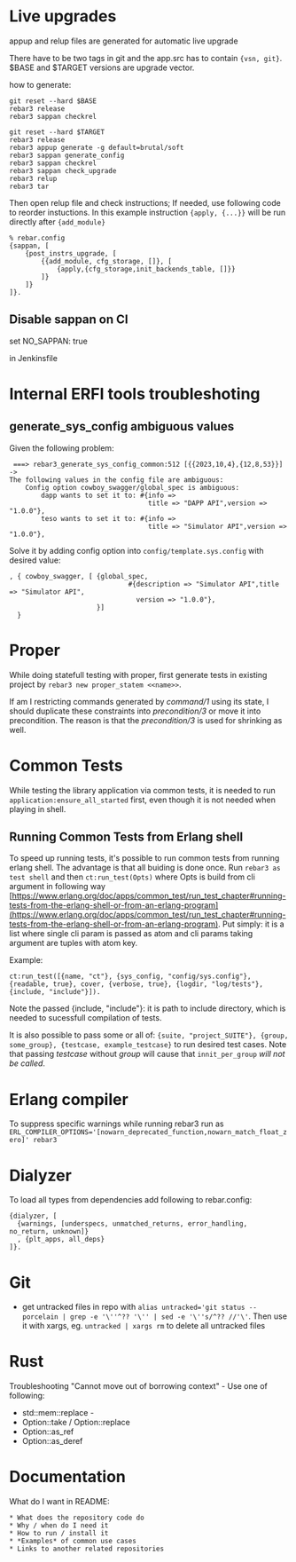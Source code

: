 Live upgrades
=============

appup and relup files are generated for automatic live upgrade

There have to be two tags in git and the app.src has to contain ```{vsn, git}```.
$BASE and $TARGET versions are upgrade vector.

how to generate:

``` shell
git reset --hard $BASE
rebar3 release
rebar3 sappan checkrel

git reset --hard $TARGET
rebar3 release
rebar3 appup generate -g default=brutal/soft
rebar3 sappan generate_config
rebar3 sappan checkrel
rebar3 sappan check_upgrade
rebar3 relup
rebar3 tar   
```

Then open relup file and check instructions; If needed, use following code to reorder instuctions.
In this example instruction ```{apply, {...}}``` will be run directly after ```{add_module}```

```
% rebar.config
{sappan, [
    {post_instrs_upgrade, [
        {{add_module, cfg_storage, []}, [
            {apply,{cfg_storage,init_backends_table, []}}
        ]}
    ]}
]}.

```

Disable sappan on CI
--------------------

set NO_SAPPAN: true

in Jenkinsfile

Internal ERFI tools troubleshoting
==================================

generate_sys_config ambiguous values
------------------------------------

Given the following problem:

```
 ===> rebar3_generate_sys_config_common:512 [{{2023,10,4},{12,8,53}}] ->
The following values in the config file are ambiguous:
    Config option cowboy_swagger/global_spec is ambiguous:
        dapp wants to set it to: #{info => 
                                   title => "DAPP API",version => "1.0.0"},
        teso wants to set it to: #{info =>
                                   title => "Simulator API",version => "1.0.0"},
```

Solve it by adding config option into `config/template.sys.config` with desired value:

```
, { cowboy_swagger, [ {global_spec, 
                              #{description => "Simulator API",title => "Simulator API",
                                version => "1.0.0"},
                      }]
  }

```


Proper
=======

While doing statefull testing with proper, first generate tests in existing project by
```rebar3 new proper_statem <<name>>```.

If am I restricting commands generated by _command/1_ using its state, I should duplicate these
constraints into _precondition/3_ or move it into precondition. The reason is that
the _precondition/3_ is used for shrinking as well.

Common Tests
============

While testing the library application via common tests, it is needed to run
`application:ensure_all_started` first, even though it is not needed when playing in shell.

Running Common Tests from Erlang shell
--------------------------------------

To speed up running tests, it's possible to run common tests from running erlang shell. The advantage is that all buiding is done once. Run `rebar3 as test shell` and then `ct:run_test(Opts)` where Opts is build from cli argument in following way [https://www.erlang.org/doc/apps/common_test/run_test_chapter#running-tests-from-the-erlang-shell-or-from-an-erlang-program](https://www.erlang.org/doc/apps/common_test/run_test_chapter#running-tests-from-the-erlang-shell-or-from-an-erlang-program). Put simply: it is a list where single cli param is passed as atom and cli params taking argument are tuples with atom key.

Example:

```
ct:run_test([{name, "ct"}, {sys_config, "config/sys.config"}, {readable, true}, cover, {verbose, true}, {logdir, "log/tests"}, {include, "include"}]).
```

Note the passed {include, "include"}: it is path to include directory, which is needed to sucessfull compilation of tests.

It is also possible to pass some or all of: `{suite, "project_SUITE"}, {group, some_group}, {testcase, example_testcase}` to run desired test cases.
Note that passing _testcase_ without _group_ will cause that `innit_per_group` *will not be called*.

Erlang compiler
===============

To suppress specific warnings while running rebar3 run as 
`ERL_COMPILER_OPTIONS='[nowarn_deprecated_function,nowarn_match_float_zero]' rebar3`

Dialyzer
========

To load all types from dependencies add following to rebar.config:

```
{dialyzer, [
  {warnings, [underspecs, unmatched_returns, error_handling, no_return, unknown]}
  , {plt_apps, all_deps}
]}.

```


Git
===

* get untracked files in repo with `alias untracked='git status --porcelain | grep -e '\''^?? '\'' | sed -e '\''s/^?? //'\'`. Then use it with xargs, eg. `untracked | xargs rm` to delete all untracked files

Rust
====

Troubleshooting "Cannot move out of borrowing context" - Use one of following:

  * std::mem::replace - 
  * Option::take / Option::replace
  * Option::as_ref
  * Option::as_deref

Documentation
=============

What do I want in README: 

    * What does the repository code do
    * Why / when do I need it
    * How to run / install it
    * *Examples* of common use cases
    * Links to another related repositories

